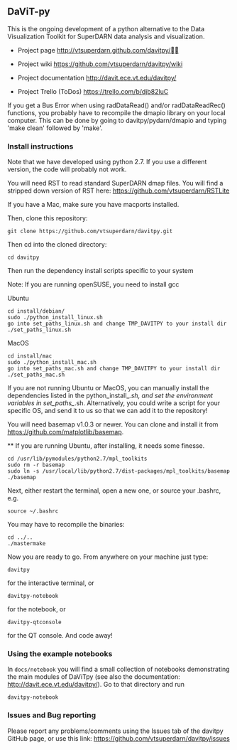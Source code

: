 ## DaViT-py

This is the ongoing development of a python alternative to the Data Visualization Toolkit for SuperDARN data analysis and visualization.

* Project page
http://vtsuperdarn.github.com/davitpy/

* Project wiki
https://github.com/vtsuperdarn/davitpy/wiki

* Project documentation
http://davit.ece.vt.edu/davitpy/

* Project Trello (ToDos)
https://trello.com/b/djb82luC

If you get a Bus Error when using radDataRead() and/or radDataReadRec() functions, you probably have to recompile the dmapio library on your local computer.  This can be done by going to davitpy/pydarn/dmapio and typing 'make clean' followed by 'make'.

### Install instructions

Note that we have developed using python 2.7.  If you use a different version, the code will probably not work.

You will need RST to read standard SuperDARN dmap files. You will find a stripped down version of RST here: https://github.com/vtsuperdarn/RSTLite

If you have a Mac, make sure you have macports installed.

Then, clone this repository:

    git clone https://github.com/vtsuperdarn/davitpy.git
    
Then cd into the cloned directory:

    cd davitpy
    
Then run the dependency install scripts specific to your system 

Note:  If you are running openSUSE, you need to install gcc

Ubuntu

    cd install/debian/
    sudo ./python_install_linux.sh
    go into set_paths_linux.sh and change TMP_DAVITPY to your install dir
    ./set_paths_linux.sh
    
MacOS

    cd install/mac
    sudo ./python_install_mac.sh
    go into set_paths_mac.sh and change TMP_DAVITPY to your install dir
    ./set_paths_mac.sh

If you are not running Ubuntu or MacOS, you can manually install the dependencies listed in the python_install_*.sh, and set the environment variables in set_paths_*.sh.  Alternatively, you could write a script for your specific OS, and send it to us so that we can add it to the repository!
    

You will need basemap v1.0.3 or newer. You can clone and install it from <https://github.com/matplotlib/basemap>.  

** If you are running Ubuntu, after installing, it needs some finesse.  

    cd /usr/lib/pymodules/python2.7/mpl_toolkits 
    sudo rm -r basemap
    sudo ln -s /usr/local/lib/python2.7/dist-packages/mpl_toolkits/basemap ./basemap


Next, either restart the terminal, open a new one, or source your .bashrc, e.g.

    source ~/.bashrc
    
    
You may have to recompile the binaries:

    cd ../..
    ./mastermake
    
Now you are ready to go. From anywhere on your machine just type:

    davitpy

for the interactive terminal, or 

    davitpy-notebook

for the notebook, or
 
    davitpy-qtconsole
    
for the QT console.
And code away!


### Using the example notebooks

In `docs/notebook` you will find a small collection of notebooks demonstrating the main modules of DaViTpy (see also the documentation: http://davit.ece.vt.edu/davitpy/).
Go to that directory and run

    davitpy-notebook


### Issues and Bug reporting

Please report any problems/comments using the Issues tab of the davitpy GitHub page, or use this link: https://github.com/vtsuperdarn/davitpy/issues

